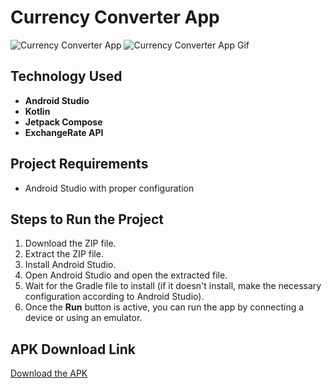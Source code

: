 # Currency Converter App

![Currency Converter App](img.jpg)
![Currency Converter App Gif](vid.gif)

## Technology Used
- **Android Studio**
- **Kotlin**
- **Jetpack Compose**
- **ExchangeRate API**

## Project Requirements
- Android Studio with proper configuration

## Steps to Run the Project
1. Download the ZIP file.
2. Extract the ZIP file.
3. Install Android Studio.
4. Open Android Studio and open the extracted file.
5. Wait for the Gradle file to install (if it doesn't install, make the necessary configuration according to Android Studio).
6. Once the **Run** button is active, you can run the app by connecting a device or using an emulator.

## APK Download Link
[Download the APK](https://drive.google.com/file/d/1G0EBw_Z-xXV180yp5CeEkei9JB-jL8Ap/view?usp=drive_link)
